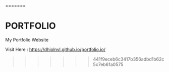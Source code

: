 
=======
# PORTFOLIO
My Portfolio Website

Visit Here : https://dhiolnvl.github.io/portfolio.io/
>>>>>>> 441f9eceb6c3417b356adbd1b62c5c7eb61a0575
